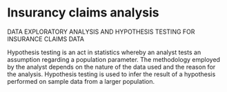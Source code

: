 # Insurancy claims analysis
 DATA EXPLORATORY ANALYSIS AND HYPOTHESIS TESTING FOR INSURANCE CLAIMS DATA
 
 Hypothesis testing is an act in statistics whereby an analyst tests an assumption regarding a population parameter. The methodology employed by the analyst depends on the nature of the data used and the reason for the analysis. Hypothesis testing is used to infer the result of a hypothesis performed on sample data from a larger population.
